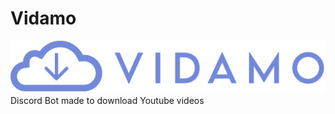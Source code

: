 # Vidamo
[![N|Solid](https://github.com/F2VILLE/vidamo/blob/main/unknown.png)](#)
Discord Bot made to download Youtube videos
